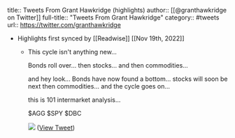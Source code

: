 title:: Tweets From Grant Hawkridge (highlights)
author:: [[@granthawkridge on Twitter]]
full-title:: "Tweets From Grant Hawkridge"
category:: #tweets
url:: https://twitter.com/granthawkridge

- Highlights first synced by [[Readwise]] [[Nov 19th, 2022]]
	- This cycle isn't anything new...
	  
	  Bonds roll over... then stocks... and then commodities...
	  
	  and hey look... Bonds have now found a bottom... stocks will soon be next then commodities... and the cycle goes on...
	  
	  this is 101 intermarket analysis...
	  
	  $AGG $SPY $DBC 
	  
	  ![](https://pbs.twimg.com/media/FXGq6E0akAEi8rU.png) ([View Tweet](https://twitter.com/granthawkridge/status/1545204922920345600))